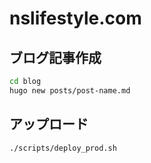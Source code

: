 # nslifestyle.com

## ブログ記事作成

```sh
cd blog
hugo new posts/post-name.md
```

## アップロード

```sh
./scripts/deploy_prod.sh
```

